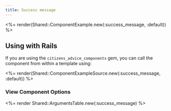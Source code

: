 ```yaml
---
title: Success message
---
```


<%= render(Shared::ComponentExample.new(:success_message, :default)) %>

## Using with Rails

If you are using the `citizens_advice_components` gem, you can call the component from within a template using:

<%= render(Shared::ComponentExampleSource.new(:success_message, :default)) %>

### View Component Options

<%= render Shared::ArgumentsTable.new(:success_message) %>

